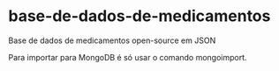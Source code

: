 # base-de-dados-de-medicamentos
Base de dados de medicamentos open-source em JSON

Para importar para MongoDB é só usar o comando mongoimport.
